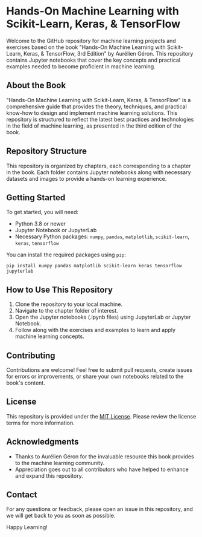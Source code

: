 # Hands-On Machine Learning with Scikit-Learn, Keras, & TensorFlow

Welcome to the GitHub repository for machine learning projects and exercises based on the book "Hands-On Machine Learning with Scikit-Learn, Keras, & TensorFlow, 3rd Edition" by Aurélien Géron. This repository contains Jupyter notebooks that cover the key concepts and practical examples needed to become proficient in machine learning.

## About the Book

"Hands-On Machine Learning with Scikit-Learn, Keras, & TensorFlow" is a comprehensive guide that provides the theory, techniques, and practical know-how to design and implement machine learning solutions. This repository is structured to reflect the latest best practices and technologies in the field of machine learning, as presented in the third edition of the book.

## Repository Structure

This repository is organized by chapters, each corresponding to a chapter in the book. Each folder contains Jupyter notebooks along with necessary datasets and images to provide a hands-on learning experience.

## Getting Started

To get started, you will need:

- Python 3.8 or newer
- Jupyter Notebook or JupyterLab
- Necessary Python packages: `numpy`, `pandas`, `matplotlib`, `scikit-learn`, `keras`, `tensorflow`

You can install the required packages using `pip`:

```pip install numpy pandas matplotlib scikit-learn keras tensorflow jupyterlab```

## How to Use This Repository

1. Clone the repository to your local machine.
2. Navigate to the chapter folder of interest.
3. Open the Jupyter notebooks (.ipynb files) using JupyterLab or Jupyter Notebook.
4. Follow along with the exercises and examples to learn and apply machine learning concepts.

## Contributing

Contributions are welcome! Feel free to submit pull requests, create issues for errors or improvements, or share your own notebooks related to the book's content.

## License

This repository is provided under the [MIT License](LICENSE). Please review the license terms for more information.

## Acknowledgments

- Thanks to Aurélien Géron for the invaluable resource this book provides to the machine learning community.
- Appreciation goes out to all contributors who have helped to enhance and expand this repository.

## Contact

For any questions or feedback, please open an issue in this repository, and we will get back to you as soon as possible.

Happy Learning!
